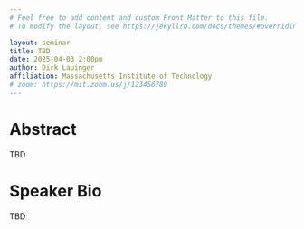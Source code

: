 ```yaml
---
# Feel free to add content and custom Front Matter to this file.
# To modify the layout, see https://jekyllrb.com/docs/themes/#overriding-theme-defaults

layout: seminar
title: TBD
date: 2025-04-03 2:00pm
author: Dirk Lauinger
affiliation: Massachusetts Institute of Technology
# zoom: https://mit.zoom.us/j/123456789
---
```

# Abstract
TBD
# Speaker Bio
TBD

